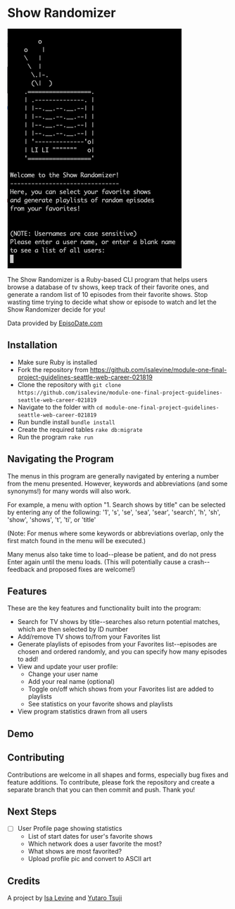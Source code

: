 # Show Randomizer

![menu](app/assets/show_randomizer_welcome_screen.png)

The Show Randomizer is a Ruby-based CLI program that helps users browse a database of tv shows, keep track of their favorite ones, and generate a random list of 10 episodes from their favorite shows. Stop wasting time trying to decide what show or episode to watch and let the Show Randomizer decide for you!

Data provided by [EpisoDate.com](https://www.episodate.com/)

## Installation
* Make sure Ruby is installed
* Fork the repository from https://github.com/isalevine/module-one-final-project-guidelines-seattle-web-career-021819
* Clone the repository with
`git clone https://github.com/isalevine/module-one-final-project-guidelines-seattle-web-career-021819`
* Navigate to the folder with `cd module-one-final-project-guidelines-seattle-web-career-021819`
* Run bundle install `bundle install`
* Create the required tables `rake db:migrate`
* Run the program `rake run`

## Navigating the Program
The menus in this program are generally navigated by entering a number from the menu presented. However, keywords and abbreviations (and some synonyms!) for many words will also work.

For example, a menu with option "1. Search shows by title" can be selected by entering any of the following: '1', 's', 'se', 'sea', 'sear', 'search', 'h', 'sh', 'show', 'shows', 't', 'ti', or 'title'

(Note: For menus where some keywords or abbreviations overlap, only the first match found in the menu will be executed.)

Many menus also take time to load--please be patient, and do not press Enter again until the menu loads. (This will potentially cause a crash--feedback and proposed fixes are welcome!)

## Features
These are the key features and functionality built into the program:
* Search for TV shows by title--searches also return potential matches, which are then selected by ID number
* Add/remove TV shows to/from your Favorites list
* Generate playlists of episodes from your Favorites list--episodes are chosen and ordered randomly, and you can specify how many episodes to add!
* View and update your user profile:
  * Change your user name
  * Add your real name (optional)
  * Toggle on/off which shows from your Favorites list are added to playlists
  * See statistics on your favorite shows and playlists
* View program statistics drawn from all users

## Demo

## Contributing
Contributions are welcome in all shapes and forms, especially bug fixes and feature additions.
To contribute, please fork the repository and create a separate branch that you can then commit and push.
Thank you!

## Next Steps
- [ ] User Profile page showing statistics
  - List of start dates for user's favorite shows
  - Which network does a user favorite the most?
  - What shows are most favorited?
  - Upload profile pic and convert to ASCII art

## Credits
A project by [Isa Levine](https://github.com/isalevine) and [Yutaro Tsuji](https://github.com/ytsuji27)

